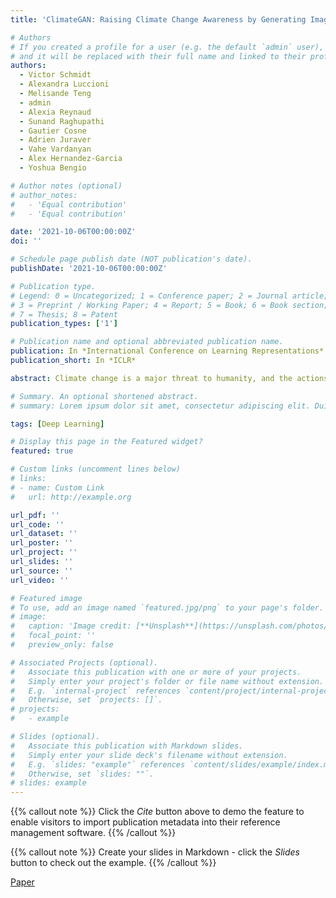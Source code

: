 ```yaml
---
title: 'ClimateGAN: Raising Climate Change Awareness by Generating Images of Floods'

# Authors
# If you created a profile for a user (e.g. the default `admin` user), write the username (folder name) here
# and it will be replaced with their full name and linked to their profile.
authors:
  - Victor Schmidt
  - Alexandra Luccioni
  - Melisande Teng
  - admin
  - Alexia Reynaud
  - Sunand Raghupathi
  - Gautier Cosne
  - Adrien Juraver
  - Vahe Vardanyan
  - Alex Hernandez-Garcia
  - Yoshua Bengio

# Author notes (optional)
# author_notes:
#   - 'Equal contribution'
#   - 'Equal contribution'

date: '2021-10-06T00:00:00Z'
doi: ''

# Schedule page publish date (NOT publication's date).
publishDate: '2021-10-06T00:00:00Z'

# Publication type.
# Legend: 0 = Uncategorized; 1 = Conference paper; 2 = Journal article;
# 3 = Preprint / Working Paper; 4 = Report; 5 = Book; 6 = Book section;
# 7 = Thesis; 8 = Patent
publication_types: ['1']

# Publication name and optional abbreviated publication name.
publication: In *International Conference on Learning Representations*
publication_short: In *ICLR*

abstract: Climate change is a major threat to humanity, and the actions required to prevent its catastrophic consequences include changes in both policy-making and individual behaviour. However, taking action requires understanding the effects of climate change, even though they may seem abstract and distant. Projecting the potential consequences of extreme climate events such as flooding in familiar places can help make the abstract impacts of climate change more concrete and encourage action. As part of a larger initiative to build a website that projects extreme climate events onto user-chosen photos, we present our solution to simulate photo-realistic floods on authentic images. To address this complex task in the absence of suitable training data, we propose ClimateGAN, a model that leverages both simulated and real data for unsupervised domain adaptation and conditional image generation. In this paper, we describe the details of our framework, thoroughly evaluate components of our architecture and demonstrate that our model is capable of robustly generating photo-realistic flooding.

# Summary. An optional shortened abstract.
# summary: Lorem ipsum dolor sit amet, consectetur adipiscing elit. Duis posuere tellus ac convallis placerat. Proin tincidunt magna sed ex sollicitudin condimentum.

tags: [Deep Learning]

# Display this page in the Featured widget?
featured: true

# Custom links (uncomment lines below)
# links:
# - name: Custom Link
#   url: http://example.org

url_pdf: ''
url_code: ''
url_dataset: ''
url_poster: ''
url_project: ''
url_slides: ''
url_source: ''
url_video: ''

# Featured image
# To use, add an image named `featured.jpg/png` to your page's folder.
# image:
#   caption: 'Image credit: [**Unsplash**](https://unsplash.com/photos/pLCdAaMFLTE)'
#   focal_point: ''
#   preview_only: false

# Associated Projects (optional).
#   Associate this publication with one or more of your projects.
#   Simply enter your project's folder or file name without extension.
#   E.g. `internal-project` references `content/project/internal-project/index.md`.
#   Otherwise, set `projects: []`.
# projects:
#   - example

# Slides (optional).
#   Associate this publication with Markdown slides.
#   Simply enter your slide deck's filename without extension.
#   E.g. `slides: "example"` references `content/slides/example/index.md`.
#   Otherwise, set `slides: ""`.
# slides: example
---
```


{{% callout note %}}
Click the _Cite_ button above to demo the feature to enable visitors to import publication metadata into their reference management software.
{{% /callout %}}

{{% callout note %}}
Create your slides in Markdown - click the _Slides_ button to check out the example.
{{% /callout %}}

[Paper](https://openreview.net/forum?id=EZNOb_uNpJk)
